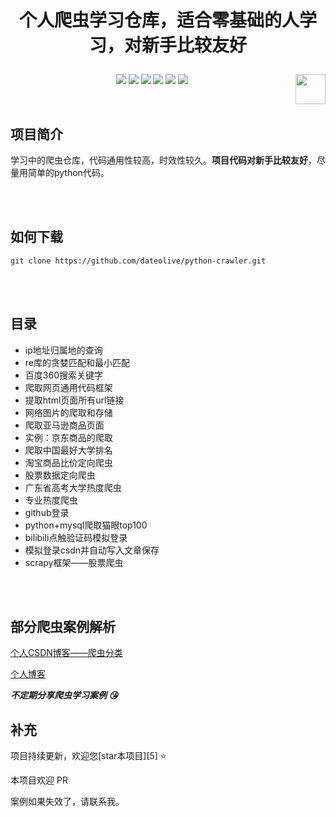 # <p align="center">个人爬虫学习仓库，适合零基础的人学习，对新手比较友好</p>


<p align="center">
    <a href="https://github.com/dateolive/python-crawler/"><img src="https://img.shields.io/badge/status-updating-brightgreen.svg"></a>
    <a href="https://github.com/python/cpython"><img src="https://img.shields.io/badge/Python-3.7-FF1493.svg"></a>
    <a href="https://opensource.org/licenses/mit-license.php"><img src="https://badges.frapsoft.com/os/mit/mit.svg"></a>
    <a href="https://github.com/dateolive/python-crawler/graphs/contributors"><img src="https://img.shields.io/github/contributors/dateolive/python-crawler?color=blue"></a>
    <a href="https://github.com/dateolive/python-crawler/stargazers"><img src="https://img.shields.io/github/stars/dateolive/python-crawler.svg?logo=github"></a>
    <a href="https://github.com/dateolive/python-crawler/network/members"><img src="https://img.shields.io/github/forks/dateolive/python-crawler.svg?color=blue&logo=github"></a>
    <a href="https://www.python.org/"><img src="https://upload.wikimedia.org/wikipedia/commons/c/c3/Python-logo-notext.svg" align="right" height="48" width="48" ></a>
</p>
<br />


## 项目简介
学习中的爬虫仓库，代码通用性较高，时效性较久。**项目代码对新手比较友好**，尽量用简单的python代码。






<br />
<br />

## 如何下载

``` git
git clone https://github.com/dateolive/python-crawler.git
```




<br />
<br />

## 目录

- ip地址归属地的查询
- re库的贪婪匹配和最小匹配
- 百度360搜索关键字
- 爬取网页通用代码框架
- 提取html页面所有url链接
- 网络图片的爬取和存储
- 爬取亚马逊商品页面
- 实例：京东商品的爬取
- 爬取中国最好大学排名
- 淘宝商品比价定向爬虫
- 股票数据定向爬虫
- 广东省高考大学热度爬虫
- 专业热度爬虫
- github登录
- python+mysql爬取猫眼top100
- bilibili点触验证码模拟登录
- 模拟登录csdn并自动写入文章保存
- scrapy框架——股票爬虫


<br />
<br />


## 部分爬虫案例解析

[个人CSDN博客——爬虫分类](https://blog.csdn.net/weixin_45742830/category_10062206.html)

[个人博客](https://www.datealive.top/)  

***不定期分享爬虫学习案例 :kissing_heart:***


## 补充

项目持续更新，欢迎您[star本项目][5] :star:

本项目欢迎 PR

案例如果失效了，请联系我。




